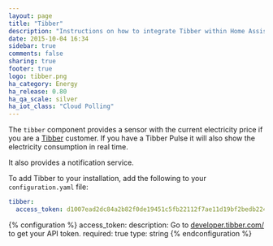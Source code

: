 ```yaml
---
layout: page
title: "Tibber"
description: "Instructions on how to integrate Tibber within Home Assistant."
date: 2015-10-04 16:34
sidebar: true
comments: false
sharing: true
footer: true
logo: tibber.png
ha_category: Energy
ha_release: 0.80
ha_qa_scale: silver
ha_iot_class: "Cloud Polling"
---
```



The `tibber` component provides a sensor with the current electricity price if you are a [Tibber](https://tibber.com/) customer.
If you have a Tibber Pulse it will also show the electricity consumption in real time.

It also provides a notification service.

To add Tibber to your installation, add the following to your `configuration.yaml` file:

```yaml
tibber:
  access_token: d1007ead2dc84a2b82f0de19451c5fb22112f7ae11d19bf2bedb224a003ff74a
```

{% configuration %}
  access_token:
    description: Go to [developer.tibber.com/](https://developer.tibber.com/) to get your API token.
    required: true
    type: string
{% endconfiguration %}

